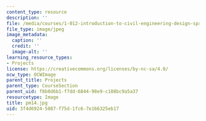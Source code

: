 ```yaml
---
content_type: resource
description: ''
file: /media/courses/1-012-introduction-to-civil-engineering-design-spring-2002/3f4d69245087f75d1fc67e166325eb17_pm14.jpg
file_type: image/jpeg
image_metadata:
  caption: ''
  credit: ''
  image-alt: ''
learning_resource_types:
- Projects
license: https://creativecommons.org/licenses/by-nc-sa/4.0/
ocw_type: OCWImage
parent_title: Projects
parent_type: CourseSection
parent_uid: f8b0d6b1-f7dd-6844-98e9-c108bc9a5a37
resourcetype: Image
title: pm14.jpg
uid: 3f4d6924-5087-f75d-1fc6-7e166325eb17
---
```

